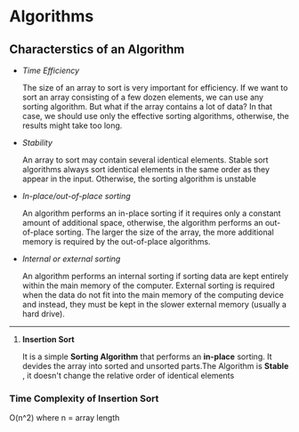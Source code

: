<h1>Algorithms</h1>

<h2>Characterstics of an Algorithm</h2>
<ul>
<li><i>Time Efficiency</i></li>
<p>The size of an array to sort is very important for efficiency. 
If we want to sort an array consisting of a few dozen elements, we can use any sorting algorithm. 
But what if the array contains a lot of data? In that case, we should use only the effective sorting algorithms, otherwise, the results might take too long.</p>
<li><i>Stability</i></li>
<p>An array to sort may contain several identical elements. 
Stable sort algorithms always sort identical elements in the same order as they appear in the input. 
Otherwise, the sorting algorithm is unstable</p>
<li><i>In-place/out-of-place sorting</i></li>
<p>An algorithm performs an in-place sorting if it requires only a constant amount of additional space, otherwise, the algorithm performs an out-of-place sorting. 
The larger the size of the array, the more additional memory is required by the out-of-place algorithms.</p>
<li><i>Internal or external sorting</i></li>
<p>An algorithm performs an internal sorting if sorting data are kept entirely within the main memory of the computer. External sorting is required when the data do not fit into the main memory of the computing device and instead, they must be kept in the slower external memory (usually a hard drive).</p>
</ul>

<hr />

<ol>
<li><b>Insertion Sort</b></li>
<p>It is a simple <b>Sorting Algorithm</b> that performs an <b>in-place</b> sorting.
  It devides the array into sorted and unsorted parts.The Algorithm is <b>Stable</b> , it doesn't change the relative order of identical elements</p>
</ol>

<h3>Time Complexity of Insertion Sort</h3>
<p> O(n^2)  where n = array length </p>





